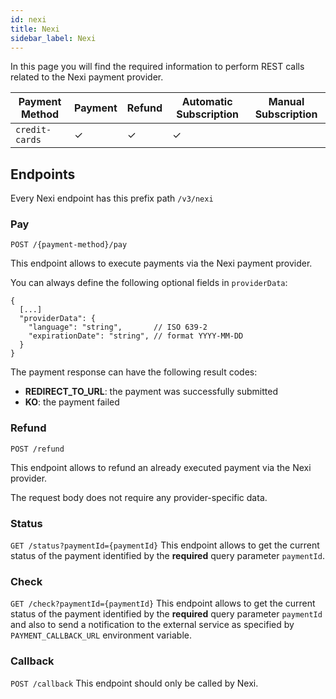 ```yaml
---
id: nexi
title: Nexi
sidebar_label: Nexi
---
```


<!--
WARNING: this file was automatically generated by Mia-Platform Doc Aggregator.
DO NOT MODIFY IT BY HAND.
Instead, modify the source file and run the aggregator to regenerate this file.
-->

In this page you will find the required information to perform REST calls related to the Nexi payment provider.

| Payment Method | Payment | Refund | Automatic Subscription | Manual Subscription |
|----------------|---------|--------|------------------------|---------------------|
| `credit-cards` | ✓       | ✓      | ✓                      |                     | 

## Endpoints

Every Nexi endpoint has this prefix path `/v3/nexi`

### Pay

`POST /{payment-method}/pay`

This endpoint allows to execute payments via the Nexi payment provider.

You can always define the following optional fields in `providerData`:
```jsonc
{
  [...]
  "providerData": {
    "language": "string",       // ISO 639-2
    "expirationDate": "string", // format YYYY-MM-DD
  }
}
```

The payment response can have the following result codes:
- **REDIRECT_TO_URL**: the payment was successfully submitted
- **KO**: the payment failed

### Refund

`POST /refund`

This endpoint allows to refund an already executed payment via the Nexi provider.

The request body does not require any provider-specific data.

### Status

`GET /status?paymentId={paymentId}`
This endpoint allows to get the current status of the payment identified by the **required** query parameter `paymentId`.

### Check

`GET /check?paymentId={paymentId}`
This endpoint allows to get the current status of the payment identified by the **required** query parameter `paymentId` and also to send a notification to the external service as specified by `PAYMENT_CALLBACK_URL` environment variable.

### Callback

`POST /callback`
This endpoint should only be called by Nexi.
